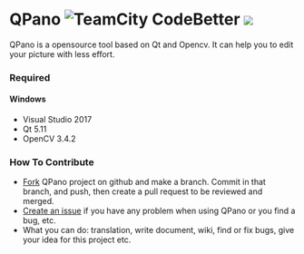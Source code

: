 # QPano ![TeamCity CodeBetter](https://img.shields.io/teamcity/codebetter/bt428.svg) ![](https://img.shields.io/hexpm/l/plug.svg)
QPano is a opensource tool based on Qt and Opencv. It can help you to edit your picture with less effort.

### Required

#### Windows

- Visual Studio 2017
- Qt 5.11
- OpenCV 3.4.2

### How To Contribute

- [Fork](https://github.com/hotsauce1861/QPano/fork) QPano  project on github and make a branch. Commit in that branch, and push,  then create a pull request to be reviewed and merged.
- [Create an issue](https://github.com/hotsauce1861/QPano/issues) if you have any problem when using QPano or you find a bug, etc.
- What you can do: translation, write document, wiki, find or fix bugs, give your idea for this project etc.
